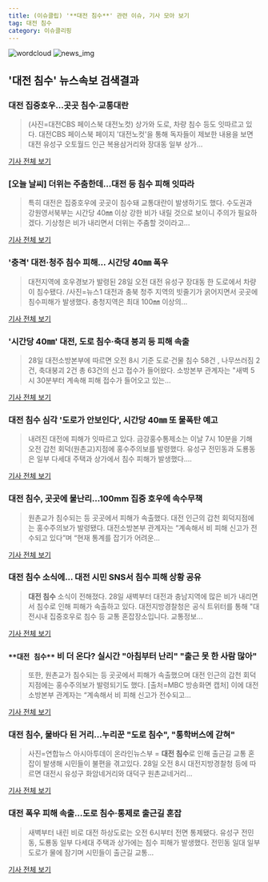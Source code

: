 ```yaml
---
title: (이슈클립) '**대전 침수**' 관련 이슈, 기사 모아 보기
tag: 대전 침수
category: 이슈클리핑
---
```

![wordcloud](https://s3.ap-northeast-2.amazonaws.com/lyrics101-wordcloud/2018-08-28-1535415902.png)
![news_img](https://user-images.githubusercontent.com/42597476/44507050-1206f400-a6e4-11e8-8d98-7ffbfebb353f.png)
## **'**대전 침수**'** 뉴스속보 검색결과
### 대전 집중호우…곳곳 침수·교통대란

>(사진=대전CBS 페이스북 대전노컷) 상가와 도로, 차량 침수 등도 잇따르고 있다. 대전CBS 페이스북 페이지 '대전노컷'을 통해 독자들이 제보한 내용을 보면 대전 유성구 오토월드 인근 복용삼거리와 장대동 일부 상가...

<a href="http://www.nocutnews.co.kr/news/5022257" target="_blank">기사 전체 보기</a>

### [오늘 날씨] 더위는 주춤한데...대전 등 침수 피해 잇따라

>특히 대전은 집중호우에 곳곳이 침수돼 교통대란이 발생하기도 했다. 수도권과 강원영서북부는 시간당 40㎜ 이상 강한 비가 내릴 것으로 보이니 주의가 필요하겠다. 기상청은 비가 내리면서 더위는 주춤할 것이라고...

<a href="http://www.ecomedia.co.kr/news/newsview.php?ncode=1065571959984629" target="_blank">기사 전체 보기</a>

### '충격' 대전·청주 침수 피해… 시간당 40㎜ 폭우

>대전지역에 호우경보가 발령된 28일 오전 대전 유성구 장대동 한 도로에서 차량이 침수됐다. /사진=뉴스1 대전과 충북 청주 지역의 빗줄기가 굵어지면서 곳곳에 침수피해가 발생했다.  충청지역은 최대 100㎜ 이상의...

<a href="http://moneys.mt.co.kr/news/mwView.php?no=2018082808588062498" target="_blank">기사 전체 보기</a>

### '시간당 40㎜' 대전, 도로 침수·축대 붕괴 등 피해 속출

>28일 대전소방본부에 따르면 오전 8시 기준 도로·건물 침수 58건 , 나무쓰러짐 2건, 축대붕괴 2건 총 63건의 신고 접수가 들어왔다. 소방본부 관계자는 "새벽 5시 30분부터 계속해 피해 접수가 들어오고 있는...

<a href="http://news1.kr/articles/?3410014" target="_blank">기사 전체 보기</a>

### **대전 침수** 심각 '도로가 안보인다', 시간당 40㎜ 또 물폭탄 예고

>내려진 대전에 피해가 잇따르고 있다. 금강홍수통제소는 이날 7시 10분을 기해 오전 갑천 회덕(원촌교)지점에 홍수주의보를 발령했다. 유성구 전민동과 도룡동은 일부 다세대 주택과 상가에서 침수 피해가 발생했다....

<a href="http://www.sedaily.com/NewsView/1S3JAA3AYX" target="_blank">기사 전체 보기</a>

### **대전 침수**, 곳곳에 물난리…100mm 집중 호우에 속수무책

>원촌교가 침수되는 등 곳곳에서 피해가 속출했다. 대전 인근의 갑천 회덕지점에는 홍수주의보가 발령됐다. 대전소방본부 관계자는 “계속해서 비 피해 신고가 전수되고 있다”며 “현재 통계를 잡기가 어려운...

<a href="http://news.heraldcorp.com/view.php?ud=20180828000039" target="_blank">기사 전체 보기</a>

### **대전 침수** 소식에… 대전 시민 SNS서 침수 피해 상황 공유

>**대전 침수** 소식이 전해졌다. 28일 새벽부터 대전과 충남지역에 많은 비가 내리면서 침수로 인해 피해가 속출하고 있다. 대전지방경찰청은 공식 트위터를 통해 "대전시내 집중호우로 침수 등 교통 혼잡장소입니다. 교통정보...

<a href="http://www.newscj.com/news/articleView.html?idxno=549862" target="_blank">기사 전체 보기</a>

### `**대전 침수**` 비 더 온다? 실시간 "아침부터 난리" "출근 못 한 사람 많아"

>또한, 원촌교가 침수되는 등 곳곳에서 피해가 속출했으며 대전 인근의 갑천 회덕지점에는 홍수주의보가 발령되기도 했다. [출처=MBC 방송화면 캡처] 이에 대전소방본부 관계자는 “계속해서 비 피해 신고가 전수되고...

<a href="http://www.inews24.com/php/news_view.php?g_serial=1120898&g_menu=050300&rrf=nv" target="_blank">기사 전체 보기</a>

### **대전 침수**, 물바다 된 거리…누리꾼 "도로 침수", "통학버스에 갇혀"

>사진=연합뉴스 아시아투데이 온라인뉴스부 = **대전 침수**로 인해 출근길 교통 혼잡이 발생해 시민들이 불편을 겪고있다. 28일 오전 8시 대전지방경찰청 등에 따르면 대전시 유성구 화암네거리와 대덕구 원촌교네거리...

<a href="http://www.asiatoday.co.kr/view.php?key=20180828000855345" target="_blank">기사 전체 보기</a>

### 대전 폭우 피해 속출…도로 침수·통제로 출근길 혼잡

>새벽부터 내린 비로 대전 하상도로는 오전 6시부터 전면 통제됐다. 유성구 전민동, 도룡동 일부 다세대 주택과 상가에는 침수 피해가 발생했다. 전민동 일대 일부 도로가 물에 잠기며 시민들이 출근길 교통...

<a href="http://www.kukinews.com/news/article.html?no=579901" target="_blank">기사 전체 보기</a>


